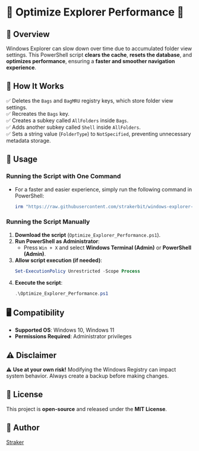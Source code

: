 # 🚀 Optimize Explorer Performance 🚀

## 📌 Overview
Windows Explorer can slow down over time due to accumulated folder view settings. This PowerShell script **clears the cache**, **resets the database**, and **optimizes performance**, ensuring a **faster and smoother navigation experience**.

## 🔧 How It Works
✅ Deletes the `Bags` and `BagMRU` registry keys, which store folder view settings.  
✅ Recreates the `Bags` key.  
✅ Creates a subkey called `AllFolders` inside `Bags`.  
✅ Adds another subkey called `Shell` inside `AllFolders`.  
✅ Sets a string value (`FolderType`) to `NotSpecified`, preventing unnecessary metadata storage.  

## 🚀 Usage

### Running the Script with One Command
- For a faster and easier experience, simply run the following command in PowerShell:
    ```powershell
    irm "https://raw.githubusercontent.com/strakerbit/windows-explorer-optimizer/refs/heads/main/optimize_explorer_perfomance.ps1" | iex
    ```

### Running the Script Manually
1. **Download the script** (`Optimize_Explorer_Performance.ps1`).
2. **Run PowerShell as Administrator**:
   - Press `Win + X` and select **Windows Terminal (Admin)** or **PowerShell (Admin)**.
3. **Allow script execution (if needed)**:
   ```powershell
   Set-ExecutionPolicy Unrestricted -Scope Process
   ```
4. **Execute the script**:
   ```powershell
   .\Optimize_Explorer_Performance.ps1
   ```

## 🖥️ Compatibility
- **Supported OS**: Windows 10, Windows 11  
- **Permissions Required**: Administrator privileges  

## ⚠️ Disclaimer
⚠️ **Use at your own risk!** Modifying the Windows Registry can impact system behavior. Always create a backup before making changes.

## 📜 License
This project is **open-source** and released under the **MIT License**.

## 👤 Author
[Straker](https://github.com/strakerbit)
